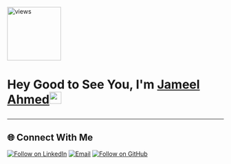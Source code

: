 <a href="https://github.com/jameelahmed8"><img alt="views" title="Github views" src="https://komarev.com/ghpvc/?username=jameelahmed8&style=flat-square" width="125"/></a>

<h1 align="left">Hey Good to See You, I'm <a href="https://github.com/jameelahmed8">Jameel Ahmed</a><img src="https://media.giphy.com/media/hvRJCLFzcasrR4ia7z/giphy.gif" width="28"> 


<hr>

<h2 align="left">🌐 Connect With Me</h2>
<p align="left">
  <a href="https://www.linkedin.com/in/jameelahmed8/"><img title="Follow on LinkedIn" src="https://img.shields.io/badge/LinkedIn-0077B5?style=for-the-badge&logo=linkedin&logoColor=white"/></a>
  <a href="mailto:8jameeahmed@gmail.com"><img title="Email" src="https://img.shields.io/badge/Gmail-D14836?style=for-the-badge&logo=gmail&logoColor=white"/></a>
  <a href="https://github.com/jameelahmed8"><img title="Follow on GitHub" src="https://img.shields.io/badge/GitHub-100000?style=for-the-badge&logo=github&logoColor=white"/></a>
</p>

